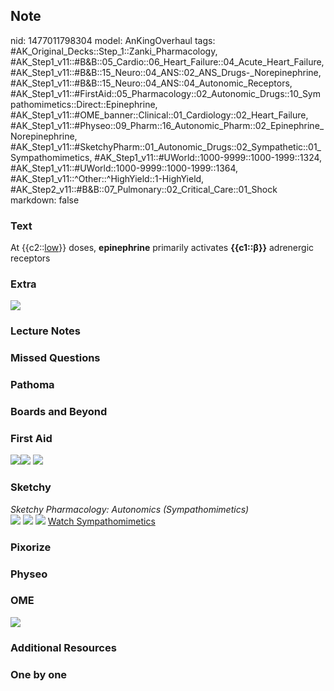 ## Note
nid: 1477011798304
model: AnKingOverhaul
tags: #AK_Original_Decks::Step_1::Zanki_Pharmacology, #AK_Step1_v11::#B&B::05_Cardio::06_Heart_Failure::04_Acute_Heart_Failure, #AK_Step1_v11::#B&B::15_Neuro::04_ANS::02_ANS_Drugs-_Norepinephrine, #AK_Step1_v11::#B&B::15_Neuro::04_ANS::04_Autonomic_Receptors, #AK_Step1_v11::#FirstAid::05_Pharmacology::02_Autonomic_Drugs::10_Sympathomimetics::Direct::Epinephrine, #AK_Step1_v11::#OME_banner::Clinical::01_Cardiology::02_Heart_Failure, #AK_Step1_v11::#Physeo::09_Pharm::16_Autonomic_Pharm::02_Epinephrine_Norepinephrine, #AK_Step1_v11::#SketchyPharm::01_Autonomic_Drugs::02_Sympathetic::01_Sympathomimetics, #AK_Step1_v11::#UWorld::1000-9999::1000-1999::1324, #AK_Step1_v11::#UWorld::1000-9999::1000-1999::1364, #AK_Step1_v11::^Other::^HighYield::1-HighYield, #AK_Step2_v11::#B&B::07_Pulmonary::02_Critical_Care::01_Shock
markdown: false

### Text
<div>
  At {{c2::<u>low</u>}} doses, <b>epinephrine</b> primarily
  activates <b>{{c1::β}}</b> adrenergic receptors
</div>

### Extra
<img src="paste-107086419591653.jpg">

### Lecture Notes


### Missed Questions


### Pathoma


### Boards and Beyond


### First Aid
<img src="paste-602566731759619.jpg"><img src=
"paste-614798798618627.jpg"> <img src=
"paste-f8927e53577fb32aff5a71527af64646519ec7a2.jpg">

### Sketchy
<div>
  <i>Sketchy Pharmacology: Autonomics (Sympathomimetics)</i>
</div><img src=
"Screen%20Shot%202019-09-05%20at%205.25.32%20PM.png"> <img src=
"Screen%20Shot%202019-09-23%20at%209.11.50%20AM.png"> <img src=
"Screen%20Shot%202019-09-23%20at%209.11.59%20AM.png"> <a href=
"https://dashboard.sketchy.com/study/medical/courses/medical-pharmacology/units/medical-pharmacology-autonomic-drugs/videos/medical-pharmacology-autonomic-drugs-sympathetic-sympathomimetics?utm_source=anki&utm_medium=partnership&utm_campaign=february_update&utm_content=medical">
Watch Sympathomimetics</a>

### Pixorize


### Physeo


### OME
<div class="ome-widget">
  <a href=
  "https://onlinemeded.org/spa/cardiology/heart-failure/acquire?ref=anki">
  <img src="_OME_AnkiFlashcards_Lesson_6.png"></a>
</div>

### Additional Resources


### One by one


